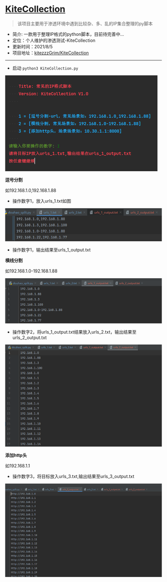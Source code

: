 # [KiteCollection](#)
> 该项目主要用于渗透环境中遇到比较杂、多、乱的IP集合整理的py脚本

- 简介: 一款用于整理IP格式的python脚本，目前待完善中...
- 定位：个人维护的渗透测试-KiteCollection
- 更新时间：2021/8/5
- 项目地址：[kitezzzGrim/KiteCollection](#)

---

* 启动 `python3 KiteCollection.py`

![](./img/1.png)

**逗号分割**

如192.168.1.0,192.168.1.88

* 操作数字1，放入urls_1.txt如图

![](./img/2.png)

* 操作数字1，输出结果至urls_1_output.txt

**横线分割**

如192.168.1.0-192.168.1.88

![](./img/3.png)

* 操作数字2，将urls_1_output.txt结果放入urls_2.txt，输出结果至urls_2_output.txt

![](./img/4.png)


**添加http头**

如192.168.1.1

* 操作数字3，将目标放入urls_3.txt,输出结果至urls_3_output.txt

![](./img/5.png)
